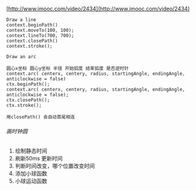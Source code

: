 [http://www.imooc.com/video/2434](http://www.imooc.com/video/2434)

	Draw a line
	context.beginPath()
	context.moveTo(100, 100);
	context.lineTo(700, 700);
	context.closePath()
	context.stroke();

	Draw an arc
 	
	圆心x坐标 圆心y坐标 半径 开始弧度 结束弧度 是否逆时针
	context.arc( centerx, centery, radius, startingAngle, endingAngle, anticlockwise = false)
	ctx.beginPath();
	context.arc( centerx, centery, radius, startingAngle, endingAngle, anticlockwise = false);
	ctx.closePath();
	ctx.stroke();

	用closePath() 会自动首尾相连

###### 画时钟圆

1. 绘制静态时间
2. 刷新50ms 更新时间
3. 判断时间改变，哪个位置改变时间
4. 添加小球函数
5. 小球运动函数